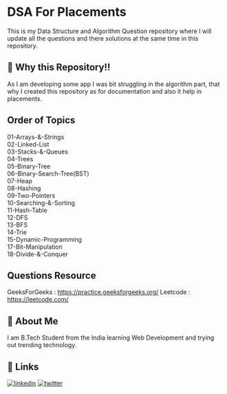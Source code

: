 
# DSA For Placements

This is my Data Structure and Algorithm Question repository where I will update all the questions and there solutions at the same time in this repository.



## 🧵 Why this Repository!!

As I am developing some app I was bit struggling in the algorithm part, that why I created this repository as for documentation and also it help in placements.


## Order of Topics

01-Arrays-&-Strings\
02-Linked-List\
03-Stacks-&-Queues\
04-Trees\
05-Binary-Tree\
06-Binary-Search-Tree(BST)\
07-Heap\
08-Hashing\
09-Two-Pointers\
10-Searching-&-Sorting\
11-Hash-Table\
12-DFS\
13-BFS\
14-Trie\
15-Dynamic-Programming\
17-Bit-Manipulation\
18-Divide-&-Conquer

## Questions Resource

GeeksForGeeks : https://practice.geeksforgeeks.org/
Leetcode : https://leetcode.com/

## 🚀 About Me

I am B.Tech Student from the India learning Web Development and trying out trending technology.

## 🔗 Links
[![linkedin](https://img.shields.io/badge/linkedin-0A66C2?style=for-the-badge&logo=linkedin&logoColor=white)](https://www.linkedin.com/in/thisiskushalgupta/)
[![twitter](https://img.shields.io/badge/twitter-1DA1F2?style=for-the-badge&logo=twitter&logoColor=white)](https://twitter.com/thisis_kushal)